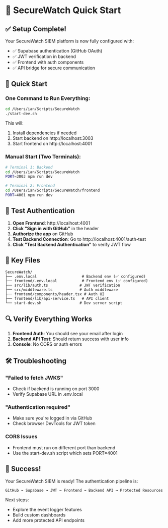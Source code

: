 # 🚀 SecureWatch Quick Start

## ✅ Setup Complete!

Your SecureWatch SIEM platform is now fully configured with:
- ✅ Supabase authentication (GitHub OAuth)
- ✅ JWT verification in backend
- ✅ Frontend with auth components
- ✅ API bridge for secure communication

## 🎯 Quick Start

### One Command to Run Everything:
```bash
cd /Users/ian/Scripts/SecureWatch
./start-dev.sh
```

This will:
1. Install dependencies if needed
2. Start backend on http://localhost:3003
3. Start frontend on http://localhost:4001

### Manual Start (Two Terminals):
```bash
# Terminal 1: Backend
cd /Users/ian/Scripts/SecureWatch
PORT=3003 npm run dev

# Terminal 2: Frontend
cd /Users/ian/Scripts/SecureWatch/frontend
PORT=4001 npm run dev
```

## 🧪 Test Authentication

1. **Open Frontend**: http://localhost:4001
2. **Click "Sign in with GitHub"** in the header
3. **Authorize the app** on GitHub
4. **Test Backend Connection**: Go to http://localhost:4001/auth-test
5. **Click "Test Backend Authentication"** to verify JWT flow

## 📁 Key Files

```
SecureWatch/
├── .env.local                    # Backend env (✅ configured)
├── frontend/.env.local           # Frontend env (✅ configured)
├── src/lib/auth.ts              # JWT verification
├── src/middleware.ts            # Auth middleware
├── frontend/components/header.tsx # Auth UI
├── frontend/lib/api-service.ts   # API client
└── start-dev.sh                 # Dev server script
```

## 🔍 Verify Everything Works

1. **Frontend Auth**: You should see your email after login
2. **Backend API Test**: Should return success with user info
3. **Console**: No CORS or auth errors

## 🛠️ Troubleshooting

### "Failed to fetch JWKS"
- Check if backend is running on port 3000
- Verify Supabase URL in .env.local

### "Authentication required"
- Make sure you're logged in via GitHub
- Check browser DevTools for JWT token

### CORS Issues
- Frontend must run on different port than backend
- Use the start-dev.sh script which sets PORT=4001

## 🎉 Success!

Your SecureWatch SIEM is ready! The authentication pipeline is:
```
GitHub → Supabase → JWT → Frontend → Backend API → Protected Resources
```

Next steps:
- Explore the event logger features
- Build custom dashboards
- Add more protected API endpoints